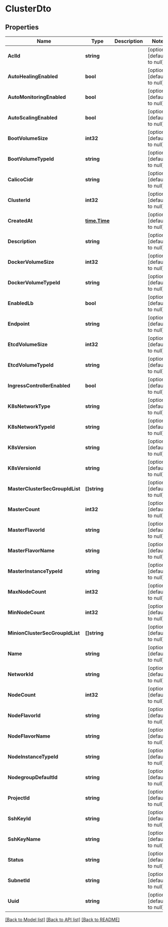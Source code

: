 # ClusterDto

## Properties
Name | Type | Description | Notes
------------ | ------------- | ------------- | -------------
**AclId** | **string** |  | [optional] [default to null]
**AutoHealingEnabled** | **bool** |  | [optional] [default to null]
**AutoMonitoringEnabled** | **bool** |  | [optional] [default to null]
**AutoScalingEnabled** | **bool** |  | [optional] [default to null]
**BootVolumeSize** | **int32** |  | [optional] [default to null]
**BootVolumeTypeId** | **string** |  | [optional] [default to null]
**CalicoCidr** | **string** |  | [optional] [default to null]
**ClusterId** | **int32** |  | [optional] [default to null]
**CreatedAt** | [**time.Time**](time.Time.md) |  | [optional] [default to null]
**Description** | **string** |  | [optional] [default to null]
**DockerVolumeSize** | **int32** |  | [optional] [default to null]
**DockerVolumeTypeId** | **string** |  | [optional] [default to null]
**EnabledLb** | **bool** |  | [optional] [default to null]
**Endpoint** | **string** |  | [optional] [default to null]
**EtcdVolumeSize** | **int32** |  | [optional] [default to null]
**EtcdVolumeTypeId** | **string** |  | [optional] [default to null]
**IngressControllerEnabled** | **bool** |  | [optional] [default to null]
**K8sNetworkType** | **string** |  | [optional] [default to null]
**K8sNetworkTypeId** | **string** |  | [optional] [default to null]
**K8sVersion** | **string** |  | [optional] [default to null]
**K8sVersionId** | **string** |  | [optional] [default to null]
**MasterClusterSecGroupIdList** | **[]string** |  | [optional] [default to null]
**MasterCount** | **int32** |  | [optional] [default to null]
**MasterFlavorId** | **string** |  | [optional] [default to null]
**MasterFlavorName** | **string** |  | [optional] [default to null]
**MasterInstanceTypeId** | **string** |  | [optional] [default to null]
**MaxNodeCount** | **int32** |  | [optional] [default to null]
**MinNodeCount** | **int32** |  | [optional] [default to null]
**MinionClusterSecGroupIdList** | **[]string** |  | [optional] [default to null]
**Name** | **string** |  | [optional] [default to null]
**NetworkId** | **string** |  | [optional] [default to null]
**NodeCount** | **int32** |  | [optional] [default to null]
**NodeFlavorId** | **string** |  | [optional] [default to null]
**NodeFlavorName** | **string** |  | [optional] [default to null]
**NodeInstanceTypeId** | **string** |  | [optional] [default to null]
**NodegroupDefaultId** | **string** |  | [optional] [default to null]
**ProjectId** | **string** |  | [optional] [default to null]
**SshKeyId** | **string** |  | [optional] [default to null]
**SshKeyName** | **string** |  | [optional] [default to null]
**Status** | **string** |  | [optional] [default to null]
**SubnetId** | **string** |  | [optional] [default to null]
**Uuid** | **string** |  | [optional] [default to null]

[[Back to Model list]](../README.md#documentation-for-models) [[Back to API list]](../README.md#documentation-for-api-endpoints) [[Back to README]](../README.md)


